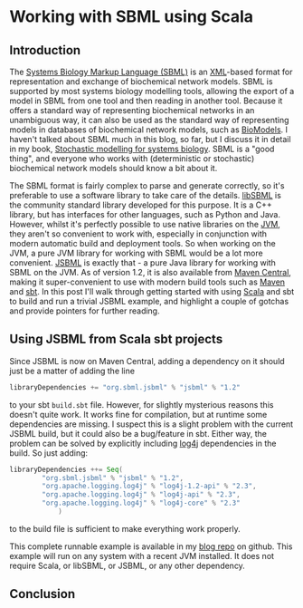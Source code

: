 # Working with SBML using Scala

## Introduction

The <a href="http://sbml.org/">Systems Biology Markup Language (SBML)</a> is an <a href="https://en.wikipedia.org/wiki/XML">XML</a>-based format for representation and exchange of biochemical network models. SBML is supported by most systems biology modelling tools, allowing the export of a model in SBML from one tool and then reading in another tool. Because it offers a standard way of representing biochemical networks in an unambiguous way, it can also be used as the standard way of representing models in databases of biochemical network models, such as <a href="https://www.ebi.ac.uk/biomodels-main/">BioModels</a>. I haven't talked about SBML much in this blog, so far, but I discuss it in detail in my book, <a href="http://www.staff.ncl.ac.uk/d.j.wilkinson/smfsb/">Stochastic modelling for systems biology</a>. SBML is a "good thing", and everyone who works with (deterministic or stochastic) biochemical network models should know a bit about it.

The SBML format is fairly complex to parse and generate correctly, so it's preferable to use a software library to take care of the details. <a href="http://sbml.org/Software/libSBML">libSBML</a> is the community standard library developed for this purpose. It is a C++ library, but has interfaces for other languages, such as Python and Java. However, whilst it's perfectly possible to use native libraries on the <a href="https://en.wikipedia.org/wiki/Java_virtual_machine">JVM</a>, they aren't so convenient to work with, especially in conjunction with modern automatic build and deployment tools. So when working on the JVM, a pure JVM library for working with SBML would be a lot more convenient. <a href="http://sbml.org/Software/JSBML">JSBML</a> is exactly that - a pure Java library for working with SBML on the JVM. As of version 1.2, it is also available from <a href="http://search.maven.org/">Maven Central</a>, making it super-convenient to use with modern build tools such as <a href="https://maven.apache.org/">Maven</a> and <a href="http://www.scala-sbt.org/">sbt</a>. In this post I'll walk through getting started with using <a href="https://www.scala-lang.org/">Scala</a> and sbt to build and run a trivial JSBML example, and highlight a couple of gotchas and provide pointers for further reading. 

## Using JSBML from Scala sbt projects

Since JSBML is now on Maven Central, adding a dependency on it should just be a matter of adding the line
```scala
libraryDependencies += "org.sbml.jsbml" % "jsbml" % "1.2"
```
to your sbt `build.sbt` file. However, for slightly mysterious reasons this doesn't quite work. It works fine for compilation, but at runtime some dependencies are missing. I suspect this is a slight problem with the current JSBML build, but it could also be a bug/feature in sbt. Either way, the problem can be solved by explicitly including <a href="http://logging.apache.org/log4j/2.x/">log4j</a> dependencies in the build. So just adding:
```scala
libraryDependencies ++= Seq(
		"org.sbml.jsbml" % "jsbml" % "1.2",
		"org.apache.logging.log4j" % "log4j-1.2-api" % "2.3",
		"org.apache.logging.log4j" % "log4j-api" % "2.3",
		"org.apache.logging.log4j" % "log4j-core" % "2.3"
			)
```
to the build file is sufficient to make everything work properly.





This complete runnable example is available in my <a href="https://github.com/darrenjw/blog/tree/master/sbml-scala">blog repo</a> on github. This example will run on any system with a recent JVM installed. It does not require Scala, or libSBML, or JSBML, or any other dependency. 

## Conclusion









